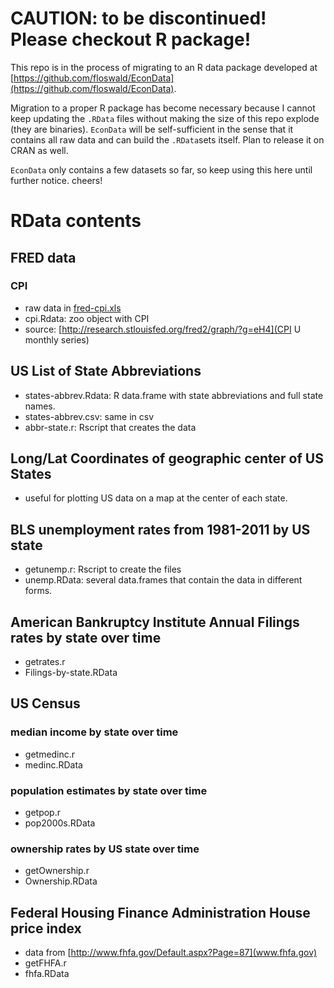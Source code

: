 

CAUTION: to be discontinued! Please checkout R package!
===========================

This repo is in the process of migrating to an R data package developed at
[https://github.com/floswald/EconData](https://github.com/floswald/EconData).

Migration to a proper R package has become necessary because I cannot keep
updating the `.RData` files without making the size of this repo explode (they are binaries). `EconData`
will be self-sufficient in the sense that it contains all raw data and can build
the `.RData`sets itself. Plan to release it on CRAN as well.

`EconData` only contains a few datasets so far, so keep using this here
until further notice. cheers!


RData contents
=======================

FRED data
---------

### CPI
* raw data in [fred-cpi.xls](fred-cpi.xls)
* cpi.Rdata: zoo object with CPI
* source: [http://research.stlouisfed.org/fred2/graph/?g=eH4](CPI U monthly series)


US List of State Abbreviations
------------------------------
* states-abbrev.Rdata: R data.frame with state abbreviations and full state names.
* states-abbrev.csv: same in csv
* abbr-state.r: Rscript that creates the data


Long/Lat Coordinates of geographic center of US States
------------------------------------------------------
* useful for plotting US data on a map at the center of each state.


BLS unemployment rates from 1981-2011 by US state
------------------------------------------------------
* getunemp.r: Rscript to create the files
* unemp.RData: several data.frames that contain the data in different forms.


American Bankruptcy Institute Annual Filings rates by state over time
------------------------------------------------------
* getrates.r
* Filings-by-state.RData


US Census
---------

### median income by state over time
* getmedinc.r
* medinc.RData

### population estimates by state over time
* getpop.r
* pop2000s.RData

### ownership rates by US state over time
* getOwnership.r
* Ownership.RData

Federal Housing Finance Administration House price index
---------

* data from [http://www.fhfa.gov/Default.aspx?Page=87](www.fhfa.gov)
* getFHFA.r
* fhfa.RData












